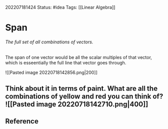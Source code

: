 202207181424
Status: #idea
Tags: [[Linear Algebra]]

# Span
###### The full set of all combinations of vectors.

The span of one vector would be all the scalar multiples of that vector, which is esseentially the full line that vector goes through.

![[Pasted image 20220718142856.png|200]]

Think about it in terms of paint. What are all the combinations of yellow and red you can think of?
![[Pasted image 20220718142710.png|400]]
---


## Reference